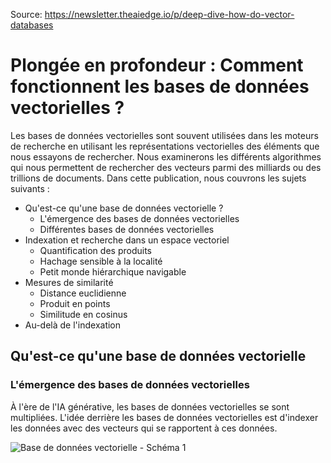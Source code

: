 Source: https://newsletter.theaiedge.io/p/deep-dive-how-do-vector-databases

# Plongée en profondeur : Comment fonctionnent les bases de données vectorielles ?

Les bases de données vectorielles sont souvent utilisées dans les moteurs de recherche en utilisant les représentations vectorielles des éléments que nous essayons de rechercher. Nous examinerons les différents algorithmes qui nous permettent de rechercher des vecteurs parmi des milliards ou des trillions de documents. Dans cette publication, nous couvrons les sujets suivants :  

- Qu'est-ce qu'une base de données vectorielle ?
  - L'émergence des bases de données vectorielles
  - Différentes bases de données vectorielles
- Indexation et recherche dans un espace vectoriel
  - Quantification des produits
  - Hachage sensible à la localité
  - Petit monde hiérarchique navigable
- Mesures de similarité
  - Distance euclidienne
  - Produit en points
  - Similitude en cosinus
- Au-delà de l'indexation

## Qu'est-ce qu'une base de données vectorielle
### L'émergence des bases de données vectorielles

À l'ère de l'IA générative, les bases de données vectorielles se sont multipliées. L'idée derrière les bases de données vectorielles est d'indexer les données avec des vecteurs qui se rapportent à ces données.

![Base de données vectorielle - Schéma 1](img/bdd-vetorielle-schema-1.webp)
